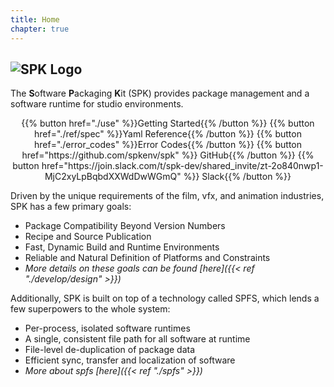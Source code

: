 ```yaml
---
title: Home
chapter: true
---
```


<img style="max-width: 200px"
alt="SPK Logo" src="/images/spk_black.png"/>
---

The **S**oftware **P**ackaging **K**it (SPK) provides package management and a software runtime for studio environments.

<div style="text-align: center; width: 100%">{{% button href="./use" %}}Getting Started{{% /button %}} {{% button href="./ref/spec" %}}Yaml Reference{{% /button %}} {{% button href="./error_codes" %}}Error Codes{{% /button %}} {{% button href="https://github.com/spkenv/spk" %}}<span class="fa-brands fa-github"></span> GitHub{{% /button %}} {{% button href="https://join.slack.com/t/spk-dev/shared_invite/zt-2o840nwp1-MjC2xyLpBqbdXXWdDwWGmQ" %}}<span class="fa-brands fa-slack"></span> Slack{{% /button %}}
</div>

Driven by the unique requirements of the film, vfx, and animation industries, SPK has a few primary goals:

- Package Compatibility Beyond Version Numbers
- Recipe and Source Publication
- Fast, Dynamic Build and Runtime Environments
- Reliable and Natural Definition of Platforms and Constraints
- _More details on these goals can be found [here]({{< ref "./develop/design" >}})_

Additionally, SPK is built on top of a technology called SPFS, which lends a few superpowers to the whole system:

- Per-process, isolated software runtimes
- A single, consistent file path for all software at runtime
- File-level de-duplication of package data
- Efficient sync, transfer and localization of software
- _More about spfs [here]({{< ref "./spfs" >}})_
